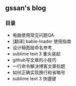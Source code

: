 ## gssan's blog
### 目录
- 电脑使用常见问题QA
- [翻译] bable-loader 使用指南
- 设计稿图层命名参考
- sublime text 3 重头装起
- github写文章的小技巧
- 一行命令解决博客文章标题 
- 如何正确实现换行和省略号
- sublime text 3 快捷键
